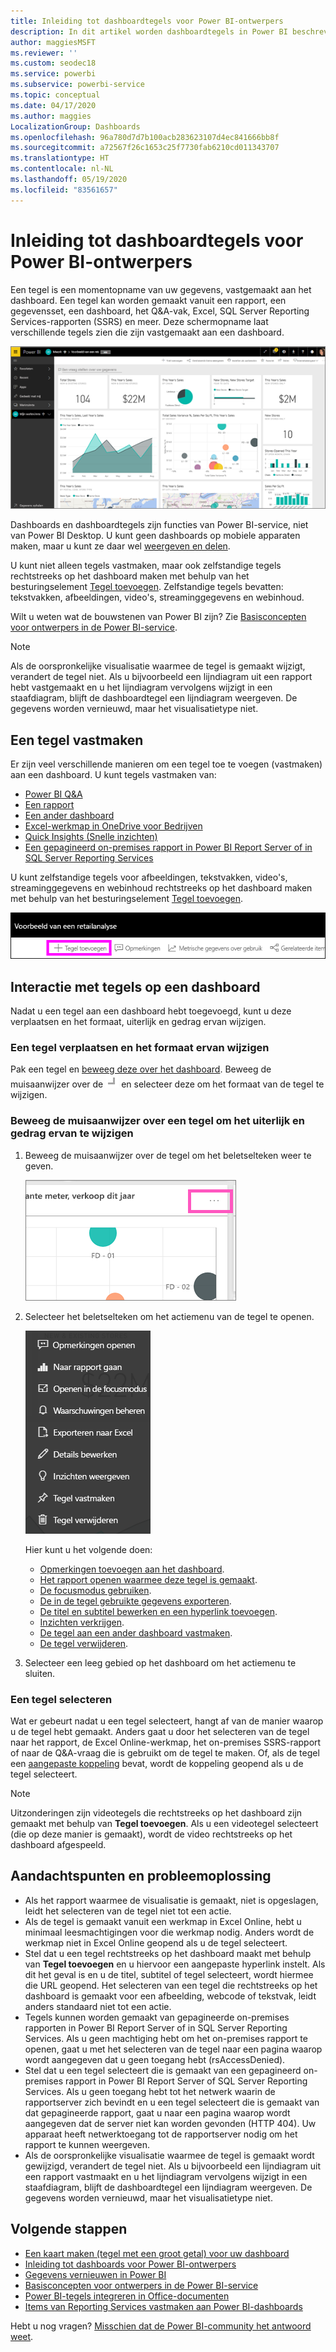 ```yaml
---
title: Inleiding tot dashboardtegels voor Power BI-ontwerpers
description: In dit artikel worden dashboardtegels in Power BI beschreven, met inbegrip van tegels die zijn gemaakt van SSRS-rapporten (SQL Server Reporting Services).
author: maggiesMSFT
ms.reviewer: ''
ms.custom: seodec18
ms.service: powerbi
ms.subservice: powerbi-service
ms.topic: conceptual
ms.date: 04/17/2020
ms.author: maggies
LocalizationGroup: Dashboards
ms.openlocfilehash: 96a780d7d7b100acb283623107d4ec841666bb8f
ms.sourcegitcommit: a72567f26c1653c25f7730fab6210cd011343707
ms.translationtype: HT
ms.contentlocale: nl-NL
ms.lasthandoff: 05/19/2020
ms.locfileid: "83561657"
---
```

# <a name="intro-to-dashboard-tiles-for-power-bi-designers"></a>Inleiding tot dashboardtegels voor Power BI-ontwerpers

Een tegel is een momentopname van uw gegevens, vastgemaakt aan het dashboard. Een tegel kan worden gemaakt vanuit een rapport, een gegevensset, een dashboard, het Q&A-vak, Excel, SQL Server Reporting Services-rapporten (SSRS) en meer.  Deze schermopname laat verschillende tegels zien die zijn vastgemaakt aan een dashboard.

![Power BI-dashboard](media/service-dashboard-tiles/power-bi-dashboard.png)

Dashboards en dashboardtegels zijn functies van Power BI-service, niet van Power BI Desktop. U kunt geen dashboards op mobiele apparaten maken, maar u kunt ze daar wel [weergeven en delen](../consumer/mobile/mobile-apps-view-dashboard.md).

U kunt niet alleen tegels vastmaken, maar ook zelfstandige tegels rechtstreeks op het dashboard maken met behulp van het besturingselement [Tegel toevoegen](service-dashboard-add-widget.md). Zelfstandige tegels bevatten: tekstvakken, afbeeldingen, video's, streaminggegevens en webinhoud.

Wilt u weten wat de bouwstenen van Power BI zijn? Zie [Basisconcepten voor ontwerpers in de Power BI-service](../fundamentals/service-basic-concepts.md).

> [!NOTE]
> Als de oorspronkelijke visualisatie waarmee de tegel is gemaakt wijzigt, verandert de tegel niet.  Als u bijvoorbeeld een lijndiagram uit een rapport hebt vastgemaakt en u het lijndiagram vervolgens wijzigt in een staafdiagram, blijft de dashboardtegel een lijndiagram weergeven. De gegevens worden vernieuwd, maar het visualisatietype niet.
> 
> 

## <a name="pin-a-tile"></a>Een tegel vastmaken
Er zijn veel verschillende manieren om een tegel toe te voegen (vastmaken) aan een dashboard. U kunt tegels vastmaken van:

* [Power BI Q&A](service-dashboard-pin-tile-from-q-and-a.md)
* [Een rapport](service-dashboard-pin-tile-from-report.md)
* [Een ander dashboard](service-pin-tile-to-another-dashboard.md)
* [Excel-werkmap in OneDrive voor Bedrijven](service-dashboard-pin-tile-from-excel.md)
* [Quick Insights (Snelle inzichten)](service-insights.md)
* [Een gepagineerd on-premises rapport in Power BI Report Server of in SQL Server Reporting Services](https://docs.microsoft.com/sql/reporting-services/pin-reporting-services-items-to-power-bi-dashboards)

U kunt zelfstandige tegels voor afbeeldingen, tekstvakken, video's, streaminggegevens en webinhoud rechtstreeks op het dashboard maken met behulp van het besturingselement [Tegel toevoegen](service-dashboard-add-widget.md).

  ![Pictogram Tegel toevoegen](media/service-dashboard-tiles/add_widgetnew.png)

## <a name="interact-with-tiles-on-a-dashboard"></a>Interactie met tegels op een dashboard
Nadat u een tegel aan een dashboard hebt toegevoegd, kunt u deze verplaatsen en het formaat, uiterlijk en gedrag ervan wijzigen.

### <a name="move-and-resize-a-tile"></a>Een tegel verplaatsen en het formaat ervan wijzigen
Pak een tegel en [beweeg deze over het dashboard](service-dashboard-edit-tile.md). Beweeg de muisaanwijzer over de ![Tegelgreep](media/service-dashboard-tiles/resize-handle.jpg) en selecteer deze om het formaat van de tegel te wijzigen.

### <a name="hover-over-a-tile-to-change-the-appearance-and-behavior"></a>Beweeg de muisaanwijzer over een tegel om het uiterlijk en gedrag ervan te wijzigen
1. Beweeg de muisaanwijzer over de tegel om het beletselteken weer te geven.
   
    ![Het beletselteken van een tegel](media/service-dashboard-tiles/ellipses_new.png)
2. Selecteer het beletselteken om het actiemenu van de tegel te openen.
   
    ![Pictogram van het beletselteken](media/service-dashboard-tiles/power-bi-tile-menu.png)
   
    Hier kunt u het volgende doen:
   
     * [Opmerkingen toevoegen aan het dashboard](../consumer/end-user-comment.md).
     * [Het rapport openen waarmee deze tegel is gemaakt](../consumer/end-user-reports.md).  
     * [De focusmodus gebruiken](../consumer/end-user-focus.md).   
     * [De in de tegel gebruikte gegevens exporteren](../visuals/power-bi-visualization-export-data.md).
     * [De titel en subtitel bewerken en een hyperlink toevoegen](service-dashboard-edit-tile.md). 
     * [Inzichten verkrijgen](service-insights.md). 
     * [De tegel aan een ander dashboard vastmaken](service-pin-tile-to-another-dashboard.md).
     * [De tegel verwijderen](service-dashboard-edit-tile.md).

3. Selecteer een leeg gebied op het dashboard om het actiemenu te sluiten.

### <a name="select-a-tile"></a>Een tegel selecteren
Wat er gebeurt nadat u een tegel selecteert, hangt af van de manier waarop u de tegel hebt gemaakt. Anders gaat u door het selecteren van de tegel naar het rapport, de Excel Online-werkmap, het on-premises SSRS-rapport of naar de Q&A-vraag die is gebruikt om de tegel te maken. Of, als de tegel een [aangepaste koppeling](service-dashboard-edit-tile.md) bevat, wordt de koppeling geopend als u de tegel selecteert.

> [!NOTE]
> Uitzonderingen zijn videotegels die rechtstreeks op het dashboard zijn gemaakt met behulp van **Tegel toevoegen**. Als u een videotegel selecteert (die op deze manier is gemaakt), wordt de video rechtstreeks op het dashboard afgespeeld.   
> 
> 

## <a name="considerations-and-troubleshooting"></a>Aandachtspunten en probleemoplossing

* Als het rapport waarmee de visualisatie is gemaakt, niet is opgeslagen, leidt het selecteren van de tegel niet tot een actie.
* Als de tegel is gemaakt vanuit een werkmap in Excel Online, hebt u minimaal leesmachtigingen voor die werkmap nodig. Anders wordt de werkmap niet in Excel Online geopend als u de tegel selecteert.
* Stel dat u een tegel rechtstreeks op het dashboard maakt met behulp van **Tegel toevoegen** en u hiervoor een aangepaste hyperlink instelt. Als dit het geval is en u de titel, subtitel of tegel selecteert, wordt hiermee die URL geopend. Het selecteren van een tegel die rechtstreeks op het dashboard is gemaakt voor een afbeelding, webcode of tekstvak, leidt anders standaard niet tot een actie.
* Tegels kunnen worden gemaakt van gepagineerde on-premises rapporten in Power BI Report Server of in SQL Server Reporting Services. Als u geen machtiging hebt om het on-premises rapport te openen, gaat u met het selecteren van de tegel naar een pagina waarop wordt aangegeven dat u geen toegang hebt (rsAccessDenied).
* Stel dat u een tegel selecteert die is gemaakt van een gepagineerd on-premises rapport in Power BI Report Server of SQL Server Reporting Services. Als u geen toegang hebt tot het netwerk waarin de rapportserver zich bevindt en u een tegel selecteert die is gemaakt van dat gepagineerde rapport, gaat u naar een pagina waarop wordt aangegeven dat de server niet kan worden gevonden (HTTP 404). Uw apparaat heeft netwerktoegang tot de rapportserver nodig om het rapport te kunnen weergeven.
* Als de oorspronkelijke visualisatie waarmee de tegel is gemaakt wordt gewijzigd, verandert de tegel niet. Als u bijvoorbeeld een lijndiagram uit een rapport vastmaakt en u het lijndiagram vervolgens wijzigt in een staafdiagram, blijft de dashboardtegel een lijndiagram weergeven. De gegevens worden vernieuwd, maar het visualisatietype niet.

## <a name="next-steps"></a>Volgende stappen
- [Een kaart maken (tegel met een groot getal) voor uw dashboard](../visuals/power-bi-visualization-card.md)
- [Inleiding tot dashboards voor Power BI-ontwerpers](service-dashboards.md)  
- [Gegevens vernieuwen in Power BI](../connect-data/refresh-data.md)
- [Basisconcepten voor ontwerpers in de Power BI-service](../fundamentals/service-basic-concepts.md)
- [Power BI-tegels integreren in Office-documenten](https://powerbi.microsoft.com/blog/integrating-power-bi-tiles-into-office-documents/)
- [Items van Reporting Services vastmaken aan Power BI-dashboards](/sql/reporting-services/pin-reporting-services-items-to-power-bi-dashboards)

Hebt u nog vragen? [Misschien dat de Power BI-community het antwoord weet](https://community.powerbi.com/).

